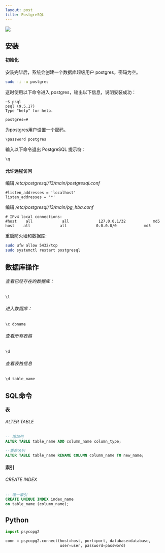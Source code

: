```yaml
---
layout: post
title: PostgreSQL
---
```

![](http://8.134.51.249/images/PostgreSQL.png)

## 安装

#### 初始化
安装完毕后，系统会创建一个数据库超级用户 postgres，密码为空。

```bash
sudo -i -u postgres
```

这时使用以下命令进入 postgres，输出以下信息，说明安装成功：
```
~$ psql
psql (9.5.17)
Type "help" for help.

postgres=#
```
为postgres用户设置一个密码。
```
\password postgres
```

输入以下命令退出 PostgreSQL 提示符：
```
\q
```

#### 允许远程访问

编辑 */etc/postgresql/13/main/postgresql.conf*

```
#listen_addresses = 'localhost'
listen_addresses = '*'
```

编辑 */etc/postgresql/13/main/pg_hba.conf*

```
# IPv4 local connections:
#host    all             all             127.0.0.1/32            md5
host    all             all             0.0.0.0/0            md5
```

重启防火墙和数据库:

```bash
sudo ufw allow 5432/tcp
sudo systemctl restart postgresql
```



## 数据库操作

###### 查看已经存在的数据库：

```
\l
```

###### 进入数据库：

```
\c dbname
```

###### 查看所有表格

```
\d
```
###### 查看表格信息

```
\d table_name
```

## SQL命令

#### 表
###### ALTER TABLE

```sql
-- 增加列
ALTER TABLE table_name ADD column_name column_type;

--重命名列
ALTER TABLE table_name RENAME COLUMN column_name TO new_name;
```

#### 索引
###### CREATE INDEX

```sql
-- 唯一索引
CREATE UNIQUE INDEX index_name
on table_name (column_name);
```

## Python

```python
import psycopg2

conn = psycopg2.connect(host=host, port=port, database=database,
                        user=user, password=password)
```

